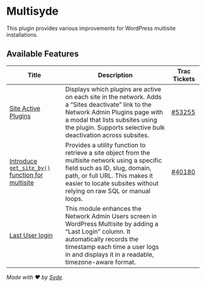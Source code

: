 # Multisyde

This plugin provides various improvements for WordPress multisite installations.

## Available Features

| Title                                                                     | Description                                                                                                                                              | Trac Tickets                                                                                                                           |
|---------------------------------------------------------------------------|----------------------------------------------------------------------------------------------------------------------------------------------------------|----------------------------------------------------------------------------------------------------------------------------------------|
| [Site Active Plugins](./SiteActivePlugins/README.md)                      | Displays which plugins are active on each site in the network. Adds a “Sites deactivate” link to the Network Admin Plugins page with a modal that lists subsites using the plugin. Supports selective bulk deactivation across subsites. | [#53255](https://core.trac.wordpress.org/ticket/53255) |
| [Introduce `get_site_by()` function for multisite](./GetSiteBy/README.md) | Provides a utility function to retrieve a site object from the multisite network using a specific field such as ID, slug, domain, path, or full URL. This makes it easier to locate subsites without relying on raw SQL or manual loops. | [#40180](https://core.trac.wordpress.org/ticket/40180) |
| [Last User login](./LastUserLogin/README.md)                              | This module enhances the Network Admin Users screen in WordPress Multisite by adding a “Last Login” column. It automatically records the timestamp each time a user logs in and displays it in a readable, timezone-aware format.        |                                                        |

_Made with ❤️ by [Syde](https://syde.com)._
